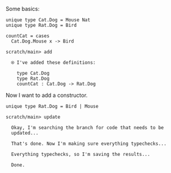 Some basics:

``` unison
unique type Cat.Dog = Mouse Nat
unique type Rat.Dog = Bird

countCat = cases
  Cat.Dog.Mouse x -> Bird
```

``` ucm
scratch/main> add

  ⍟ I've added these definitions:
  
    type Cat.Dog
    type Rat.Dog
    countCat : Cat.Dog -> Rat.Dog

```

Now I want to add a constructor.

``` unison
unique type Rat.Dog = Bird | Mouse
```

``` ucm
scratch/main> update

  Okay, I'm searching the branch for code that needs to be
  updated...

  That's done. Now I'm making sure everything typechecks...

  Everything typechecks, so I'm saving the results...

  Done.

```
